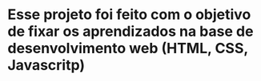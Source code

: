 <h1>Esse projeto foi feito com o objetivo de fixar os aprendizados na base de desenvolvimento web (HTML, CSS, Javascritp)</h1>
